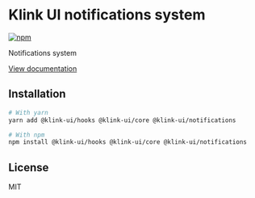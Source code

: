 # Klink UI notifications system

[![npm](https://img.shields.io/npm/dm/@klink-ui/notifications)](https://www.npmjs.com/package/@klink-ui/notifications)

Notifications system

[View documentation](https://klink-ui.dev/)

## Installation

```bash
# With yarn
yarn add @klink-ui/hooks @klink-ui/core @klink-ui/notifications

# With npm
npm install @klink-ui/hooks @klink-ui/core @klink-ui/notifications
```

## License

MIT
